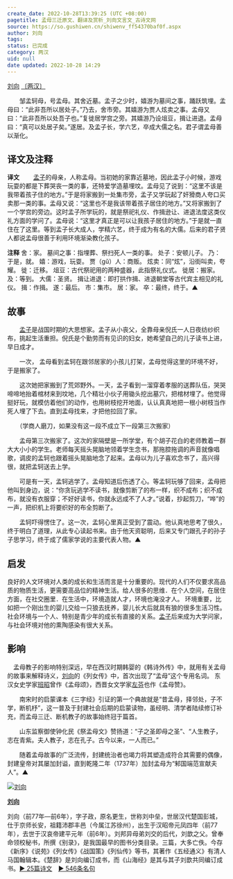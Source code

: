 ```yaml
---
create_date: 2022-10-28T13:39:25 (UTC +08:00)
pagetitle: 孟母三迁原文、翻译及赏析_刘向文言文_古诗文网
source: https://so.gushiwen.cn/shiwenv_ff54370baf0f.aspx
author: 刘向
tags: 
status: 已完成
category: 两汉
uid: null
date updated: 2022-10-28 14:29
---
```


[刘向](https://so.gushiwen.cn/authorv_4367d1b4dd8c.aspx) [〔两汉〕](https://so.gushiwen.cn/shiwens/default.aspx?cstr=%e4%b8%a4%e6%b1%89)

　　邹孟轲母，号孟母。其舍近墓。孟子之少时，嬉游为墓间之事，踊跃筑埋。孟母曰：“此非吾所以居处子。”乃去，舍市旁。其嬉游为贾人炫卖之事。孟母又曰：“此非吾所以处吾子也。”复徙居学宫之旁。其嬉游乃设俎豆，揖让进退。孟母曰：“真可以处居子矣。”遂居。及孟子长，学六艺，卒成大儒之名。君子谓孟母善以渐化。

## 译文及注释

**译文**
　　[孟子](https://so.gushiwen.cn/authorv_d8cd163d1522.aspx)的母亲，人称孟母。当初她的家靠近墓地，因此孟子小时候，游戏玩耍的都是下葬哭丧一类的事，还特爱学造墓埋坟。孟母见了说到：“这里不该是我带着孩子住的地方。”于是将家搬到一处集市旁，孟子又学玩起了奸猾商人夸口买卖那一类的事。孟母又说：“这里也不是我该带着孩子居住的地方。”又将家搬到了一个学宫的旁边。这时孟子所学玩的，就是祭祀礼仪、作揖逊让、进退法度这类仪礼方面的学问了。孟母说：“这里才真正是可以让我孩子居住的地方。”于是就一直住在了这里。等到孟子长大成人，学精六艺，终于成为有名的大儒。后来的君子贤人都说孟母很善于利用环境渐染教化孩子。

**注释**
舍：家。
墓间之事：指埋葬、祭扫死人一类的事。
处子：安顿儿子。
乃：于是，就。
嬉：游戏，玩耍。
贾（gǔ）人：商贩。
炫卖：同“炫”，沿街叫卖，夸耀。
徙：迁移。
俎豆：古代祭祀用的两种盛器，此指祭礼仪式。
徙居：搬家。
及：等到。
大儒：圣贤。
揖让进退：即打拱作揖、进退朝堂等古代宾主相见的礼仪。
揖：作揖。
遂：最后。
市：集市。
居：家。
卒：最终，终于。▲

## 故事

　　[孟子](https://so.gushiwen.cn/authorv_d8cd163d1522.aspx)是战国时期的大思想家。孟子从小丧父，全靠母亲倪氏一人日夜纺纱织布，挑起生活重担。倪氏是个勤劳而有见识的妇女，她希望自己的儿子读书上进，早日成才。

　　一次， 孟母看到孟轲在跟邻居家的小孩儿打架，孟母觉得这里的环境不好，于是搬家了。

　　这次她把家搬到了荒郊野外。一天，孟子看到一溜穿着孝服的送葬队伍，哭哭啼啼地抬着棺材来到坟地，几个精壮小伙子用锄头挖出墓穴，把棺材埋了。他觉得挺好玩，就模仿着他们的动作，也用树枝挖开地面，认认真真地把一根小树枝当作死人埋了下去。直到孟母找来，才把他拉回了家。

　　（学商人磨刀，如果没有这一段不成立下一段第三次搬家）

　　孟母第三次搬家了。这次的家隔壁是一所学堂，有个胡子花白的老师教着一群大大小小的学生。老师每天摇头晃脑地领着学生念书，那拖腔拖调的声音就像唱歌，调皮的孟轲也跟着摇头晃脑地念了起来。孟母以为儿子喜欢念书了，高兴得很，就把孟轲送去上学。

　　可是有一天，孟轲逃学了。孟母知道后伤透了心。等孟轲玩够了回来，孟母把他叫到身边，说：“你贪玩逃学不读书，就像剪断了的布一样，织不成布；织不成布，就没有衣服穿；不好好读书，你就永远成不了人才。”说着，抄起剪刀，“哗”的一声，把织机上将要织好的布全剪断了。

　　孟轲吓得愣住了。这一次，孟轲心里真正受到了震动。他认真地思考了很久，终于明白了道理，从此专心读起书来。由于他天资聪明，后来又专门跟孔子的孙子子思学习，终于成了儒家学说的主要代表人物。▲
　　
## 启发

良好的人文环境对人类的成长和生活而言是十分重要的。现代的人们不仅要求高品质的物质生活，更需要高品位的精神生活。给人很多的思维．在个人空间，在居住方面，在社交圈里．在生活中，环境造就人才，环境也淹没才人。 环境重要，比如把一个刚出生的婴儿交给一只狼去抚养，婴儿长大后就具有狼的很多生活习性。社会环境与一个人、特别是青少年的成长有直接的关系。[孟子](https://so.gushiwen.cn/authorv_d8cd163d1522.aspx)后来成为大学问家，与社会环境对他的熏陶感染有很大关系。


## 影响

　孟母教子的影响特别深远，早在西汉时期韩婴的《韩诗外传》中，就用有关孟母的故事来解释诗义，[刘向](https://so.gushiwen.cn/authorv_4367d1b4dd8c.aspx)的《列女传》中，首次出现了“孟母”这个专用名词。 东汉女史学家[班昭](https://so.gushiwen.cn/authorv_8d24e92c41ad.aspx)曾作《孟母颂》，西晋女文学家[左芬](https://so.gushiwen.cn/authorv_4956e2ff9444.aspx)也作《孟母赞》。

　　南宋时的启蒙课本《三字经》引证的第一个典故就是“昔孟母，择邻处，子不学，断机杼”，这一普及于封建社会后期的启蒙读物，虽经明、清学者陆续修订补充，而孟母三迁、断机教子的故事始终冠于篇首。

　　山东监察御使钟化民《祭孟母文》赞扬道：“子之圣即母之圣”、“人生教子，志在青紫。夫人教子，志在孔子。古今以来，一人而已。”

　　随着孟母故事的广泛流传，封建统治者也竭力将其塑造成符合其需要的偶像，封建皇帝对其屡加封谥，直到乾隆二年（1737年）加封孟母为“邾国端范宣献夫人”。▲


[![刘向](https://song.gushiwen.cn/authorImg/liuxiang.jpg)](https://so.gushiwen.cn/authorv_4367d1b4dd8c.aspx)

[**刘向**](https://so.gushiwen.cn/authorv_4367d1b4dd8c.aspx) 

刘向（前77年—前6年），字子政，原名更生，世称刘中垒，世居汉代楚国彭城，仕于京师长安，祖籍沛郡丰邑（今属江苏徐州），出生于汉昭帝元凤四年（前77年），去世于汉哀帝建平元年（前6年）。刘邦异母弟刘交的后代，刘歆之父。曾奉命领校秘书，所撰《别录》，是我国最早的图书分类目录。三篇，大多亡佚。今存《新序》《说苑》《列女传》《战国策》《列仙传》等书，其著作《五经通义》有清人马国翰辑本。《楚辞》是刘向编订成书，而《山海经》是其与其子刘歆共同编订成书。[► 25篇诗文](https://so.gushiwen.cn/shiwens/default.aspx?astr=%e5%88%98%e5%90%91)　[► 546条名句](https://so.gushiwen.cn/mingjus/default.aspx?astr=%e5%88%98%e5%90%91)
